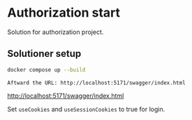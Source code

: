 # Authorization start

Solution for authorization project.

## Solutioner setup 

```sh
docker compose up --build  
  
Aftward the URL: http://localhost:5171/swagger/index.html  
```  

<http://localhost:5171/swagger/index.html>


Set `useCookies` and `useSessionCookies` to true for login.



